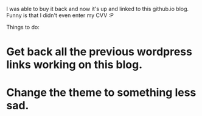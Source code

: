 I was able to buy it back and now it's up and linked to this github.io blog. Funny is that I didn't even enter my CVV :P

Things to do:
# Get back all the previous wordpress links working on this blog.
# Change the theme to something less sad.
